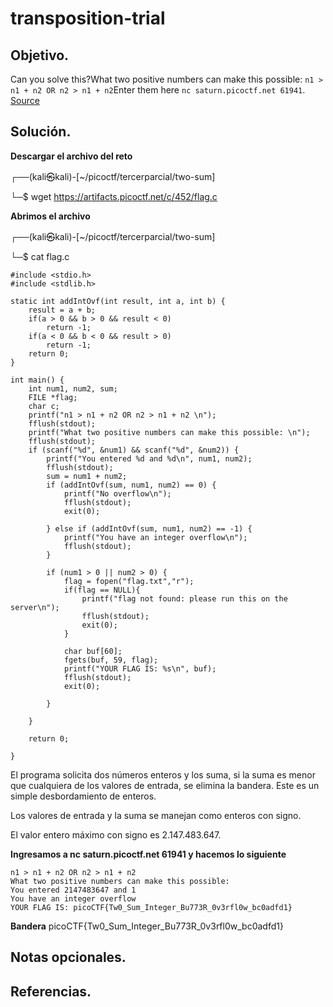 # transposition-trial

## Objetivo.

Can you solve this?What two positive numbers can make this possible: `n1 > n1 + n2 OR n2 > n1 + n2`Enter them here `nc saturn.picoctf.net 61941`. 
[Source](https://artifacts.picoctf.net/c/452/flag.c)

## Solución.

**Descargar el archivo del reto**

┌──(kali㉿kali)-[~/picoctf/tercerparcial/two-sum]

└─$ wget https://artifacts.picoctf.net/c/452/flag.c

**Abrimos el archivo**

┌──(kali㉿kali)-[~/picoctf/tercerparcial/two-sum]

└─$ cat flag.c
```
#include <stdio.h>
#include <stdlib.h>

static int addIntOvf(int result, int a, int b) {
    result = a + b;
    if(a > 0 && b > 0 && result < 0)
        return -1;
    if(a < 0 && b < 0 && result > 0)
        return -1;
    return 0;
}

int main() {
    int num1, num2, sum;
    FILE *flag;
    char c;
    printf("n1 > n1 + n2 OR n2 > n1 + n2 \n");
    fflush(stdout);
    printf("What two positive numbers can make this possible: \n");
    fflush(stdout);
    if (scanf("%d", &num1) && scanf("%d", &num2)) {
        printf("You entered %d and %d\n", num1, num2);
        fflush(stdout);
        sum = num1 + num2;
        if (addIntOvf(sum, num1, num2) == 0) {
            printf("No overflow\n");
            fflush(stdout);
            exit(0);

        } else if (addIntOvf(sum, num1, num2) == -1) {
            printf("You have an integer overflow\n");
            fflush(stdout);
        }

        if (num1 > 0 || num2 > 0) {
            flag = fopen("flag.txt","r");
            if(flag == NULL){
                printf("flag not found: please run this on the server\n");
                fflush(stdout);
                exit(0);
            }

            char buf[60];
            fgets(buf, 59, flag);
            printf("YOUR FLAG IS: %s\n", buf);
            fflush(stdout);
            exit(0);

        }

    }

    return 0;

}
```

El programa solicita dos números enteros y los suma, si la suma es menor que cualquiera de los valores de entrada, se elimina la bandera. Este es un simple desbordamiento de enteros.

Los valores de entrada y la suma se manejan como enteros con signo.

El valor entero máximo con signo es 2.147.483.647.

**Ingresamos a nc saturn.picoctf.net 61941 y hacemos lo siguiente**

```
n1 > n1 + n2 OR n2 > n1 + n2 
What two positive numbers can make this possible: 
You entered 2147483647 and 1
You have an integer overflow
YOUR FLAG IS: picoCTF{Tw0_Sum_Integer_Bu773R_0v3rfl0w_bc0adfd1}
```

**Bandera** picoCTF{Tw0_Sum_Integer_Bu773R_0v3rfl0w_bc0adfd1}

## Notas opcionales.

## Referencias.
